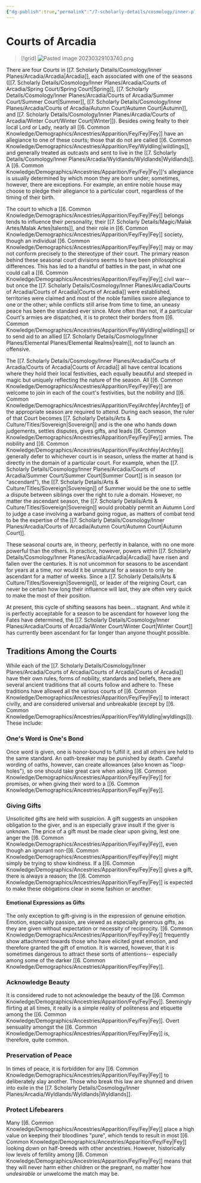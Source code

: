 ```yaml
---
{"dg-publish":true,"permalink":"/7-scholarly-details/cosmology/inner-planes/arcadia/courts-of-arcadia/courts-of-arcadia/"}
---
```


# Courts of Arcadia

>[!grid]
>![Pasted image 20230329103740.png](/img/user/x.%20Assets/Attachments/Pasted%20image%2020230329103740.png)

There are four Courts in [[7. Scholarly Details/Cosmology/Inner Planes/Arcadia/Arcadia\|Arcadia]], each associated with one of the seasons ([[7. Scholarly Details/Cosmology/Inner Planes/Arcadia/Courts of Arcadia/Spring Court/Spring Court\|Spring]], [[7. Scholarly Details/Cosmology/Inner Planes/Arcadia/Courts of Arcadia/Summer Court/Summer Court\|Summer]], [[7. Scholarly Details/Cosmology/Inner Planes/Arcadia/Courts of Arcadia/Autumn Court/Autumn Court\|Autumn]], and [[7. Scholarly Details/Cosmology/Inner Planes/Arcadia/Courts of Arcadia/Winter Court/Winter Court\|Winter]]). Besides owing fealty to their local Lord or Lady, nearly all [[6. Common Knowledge/Demographics/Ancestries/Apparition/Fey/Fey\|Fey]] have an allegiance to one of these courts; those that do not are called [[6. Common Knowledge/Demographics/Ancestries/Apparition/Fey/Wyldling\|wildlings]], and generally treated as outcasts and sent to live in the [[7. Scholarly Details/Cosmology/Inner Planes/Arcadia/Wyldlands/Wyldlands\|Wyldlands]]. A [[6. Common Knowledge/Demographics/Ancestries/Apparition/Fey/Fey\|Fey]]'s allegiance is usually determined by which moon they are born under; sometimes, however, there are exceptions. For example, an entire noble house may choose to pledge their allegiance to a particular court, regardless of the timing of their birth. 

The court to which a [[6. Common Knowledge/Demographics/Ancestries/Apparition/Fey/Fey\|Fey]] belongs tends to influence their personality, their [[7. Scholarly Details/Magic/Malak Artes/Malak Artes\|talents]], and their role in [[6. Common Knowledge/Demographics/Ancestries/Apparition/Fey/Fey\|Fey]] society, though an individual [[6. Common Knowledge/Demographics/Ancestries/Apparition/Fey/Fey\|Fey]] may or may not conform precisely to the stereotype of their court. The primary reason behind these seasonal court divisions seems to have been philosophical differences. This has led to a handful of battles in the past, in what one could call a [[6. Common Knowledge/Demographics/Ancestries/Apparition/Fey/Fey\|Fey]] civil war-- but once the [[7. Scholarly Details/Cosmology/Inner Planes/Arcadia/Courts of Arcadia/Courts of Arcadia\|Courts of Arcadia]] were established, territories were claimed and most of the noble families swore allegiance to one or the other; while conflicts still arise from time to time, an uneasy peace has been the standard ever since. More often than not, if a particular Court's armies are dispatched, it is to protect their borders from [[6. Common Knowledge/Demographics/Ancestries/Apparition/Fey/Wyldling\|wildlings]] or to send aid to an allied [[7. Scholarly Details/Cosmology/Inner Planes/Elemental Planes/Elemental Realms\|realm]], not to launch an offensive.

The [[7. Scholarly Details/Cosmology/Inner Planes/Arcadia/Courts of Arcadia/Courts of Arcadia\|Courts of Arcadia]] all have central locations where they hold their local festivities, each equally beautiful and steeped in magic but uniquely reflecting the nature of the season. All [[6. Common Knowledge/Demographics/Ancestries/Apparition/Fey/Fey\|Fey]] are welcome to join in each of the court's festivities, but the nobility and [[6. Common Knowledge/Demographics/Ancestries/Apparition/Fey/Archfey\|Archfey]] of the appropriate season are required to attend. During each season, the ruler of that Court becomes [[7. Scholarly Details/Arts & Culture/Titles/Sovereign\|Sovereign]]  and is the one who hands down judgements, settles disputes, gives gifts, and leads [[6. Common Knowledge/Demographics/Ancestries/Apparition/Fey/Fey\|Fey]] armies. The nobility and [[6. Common Knowledge/Demographics/Ancestries/Apparition/Fey/Archfey\|Archfey]] generally defer to whichever court is in season, unless the matter at hand is directly in the domain of a particular court. For example, when the [[7. Scholarly Details/Cosmology/Inner Planes/Arcadia/Courts of Arcadia/Summer Court/Summer Court\|Summer Court]] is in season (or "ascendant"), the [[7. Scholarly Details/Arts & Culture/Titles/Sovereign\|Sovereign]] of Summer would be the one to settle a dispute between siblings over the right to rule a domain. However, no matter the ascendant season, the [[7. Scholarly Details/Arts & Culture/Titles/Sovereign\|Sovereign]] would probably permit an Autumn Lord to judge a case involving a warband going rogue, as matters of combat tend to be the expertise of the [[7. Scholarly Details/Cosmology/Inner Planes/Arcadia/Courts of Arcadia/Autumn Court/Autumn Court\|Autumn Court]].

These seasonal courts are, in theory, perfectly in balance, with no one more powerful than the others. In practice, however, powers within [[7. Scholarly Details/Cosmology/Inner Planes/Arcadia/Arcadia\|Arcadia]] have risen and fallen over the centuries. It is not uncommon for seasons to be ascendant for years at a time, nor would it be unnatural for a season to only be ascendant for a matter of weeks. Since a [[7. Scholarly Details/Arts & Culture/Titles/Sovereign\|Sovereign]], or leader of the reigning Court, can never be certain how long their influence will last, they are often very quick to make the most of their position. 

At present, this cycle of shifting seasons has been... stagnant. And while it is perfectly acceptable for a season to be ascendant for however long the Fates have determined, the [[7. Scholarly Details/Cosmology/Inner Planes/Arcadia/Courts of Arcadia/Winter Court/Winter Court\|Winter Court]] has currently been ascendant for far longer than anyone thought possible. 

## Traditions Among the Courts  

While each of the [[7. Scholarly Details/Cosmology/Inner Planes/Arcadia/Courts of Arcadia/Courts of Arcadia\|Courts of Arcadia]] have their own rules, forms of nobility, standards and beliefs, there are several ancient traditions that all courts follow and adhere to. These traditions have allowed all the various courts of [[6. Common Knowledge/Demographics/Ancestries/Apparition/Fey/Fey\|Fey]] to interact civilly, and are considered universal and unbreakable (except by [[6. Common Knowledge/Demographics/Ancestries/Apparition/Fey/Wyldling\|wyldlings]]). These include: 

### One's Word is One's Bond 

Once word is given, one is honor-bound to fulfill it, and all others are held to the same standard. An oath-breaker may be punished by death. Careful wording of oaths, however, can create allowances (also known as "loop-holes"), so one should take great care when asking [[6. Common Knowledge/Demographics/Ancestries/Apparition/Fey/Fey\|Fey]] for promises, or when giving their word to a [[6. Common Knowledge/Demographics/Ancestries/Apparition/Fey/Fey\|Fey]].

### Giving Gifts 

Unsolicited gifts are held with suspicion. A gift suggests an unspoken obligation to the giver, and is an especially grave insult if the giver is unknown. The price of a gift must be made clear upon giving, lest one anger the [[6. Common Knowledge/Demographics/Ancestries/Apparition/Fey/Fey\|Fey]], even though an ignorant non-[[6. Common Knowledge/Demographics/Ancestries/Apparition/Fey/Fey\|Fey]] might simply be trying to show kindness. If a [[6. Common Knowledge/Demographics/Ancestries/Apparition/Fey/Fey\|Fey]] gives a gift, there is always a reason; the [[6. Common Knowledge/Demographics/Ancestries/Apparition/Fey/Fey\|Fey]] is expected to make these obligations clear in some fashion or another.

#### Emotional Expressions as Gifts 

The only exception to gift-giving is in the expression of genuine emotion. Emotion, especially passion, are viewed as especially generous gifts, as they are given without expectation or necessity of reciprocity. [[6. Common Knowledge/Demographics/Ancestries/Apparition/Fey/Fey\|Fey]] frequently show attachment towards those who have elicited great emotion, and therefore granted the gift of emotion. It is warned, however, that it is sometimes dangerous to attract these sorts of attentions-- especially among some of the darker [[6. Common Knowledge/Demographics/Ancestries/Apparition/Fey/Fey\|Fey]]. 

### Acknowledge Beauty 

It is considered rude to not acknowledge the beauty of the [[6. Common Knowledge/Demographics/Ancestries/Apparition/Fey/Fey\|Fey]]. Seemingly flirting at all times, it really is a simple reality of politeness and etiquette among the [[6. Common Knowledge/Demographics/Ancestries/Apparition/Fey/Fey\|Fey]]. Overt sensuality amongst the [[6. Common Knowledge/Demographics/Ancestries/Apparition/Fey/Fey\|Fey]] is, therefore, quite common. 

### Preservation of Peace 

In times of peace, it is forbidden for any [[6. Common Knowledge/Demographics/Ancestries/Apparition/Fey/Fey\|Fey]] to deliberately slay another. Those who break this law are shunned and driven into exile in the [[7. Scholarly Details/Cosmology/Inner Planes/Arcadia/Wyldlands/Wyldlands\|Wyldlands]].

### Protect Lifebearers 

Many [[6. Common Knowledge/Demographics/Ancestries/Apparition/Fey/Fey\|Fey]] place a high value on keeping their bloodlines "pure", which tends to result in most [[6. Common Knowledge/Demographics/Ancestries/Apparition/Fey/Fey\|Fey]] looking down on half-breeds with other ancestries. However, historically low levels of fertility among [[6. Common Knowledge/Demographics/Ancestries/Apparition/Fey/Fey\|Fey]] means that they will never harm either children or the pregnant, no matter how *undesirable* or unwelcome the match may be. 

